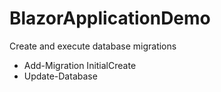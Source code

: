 # BlazorApplicationDemo
Create and execute database migrations

* Add-Migration InitialCreate
* Update-Database
